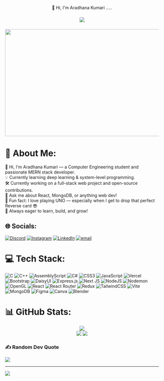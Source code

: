 <div align="center">
👋 Hi, I'm Aradhana Kumari .....
</div>

###

<div align="center">
  <img src="https://profile-counter.glitch.me/Aradhana2602/count.svg?"  />
</div>

###

<div align="center">
  <img height="350" width="1000" src="https://wallpapercave.com/wp/wp5049791.jpg"  />
</div>

###
# 💫 About Me:
👋 Hi, I'm Aradhana Kumari — a Computer Engineering student and passionate MERN stack developer.<br>💡 Currently learning deep learning & system-level programming.<br>🛠️ Currently working on a full-stack web project and open-source contributions.<br>💬 Ask me about React, MongoDB, or anything web dev!<br>🎉 Fun fact: I love playing UNO — especially when I get to drop that perfect Reverse card 😎<br>🚀 Always eager to learn, build, and grow!




## 🌐 Socials:
[![Discord](https://img.shields.io/badge/Discord-%237289DA.svg?logo=discord&logoColor=white)](https://discord.gg/aradhana_13300) [![Instagram](https://img.shields.io/badge/Instagram-%23E4405F.svg?logo=Instagram&logoColor=white)](https://instagram.com/https://www.instagram.com/aradhanak_2602/) [![LinkedIn](https://img.shields.io/badge/LinkedIn-%230077B5.svg?logo=linkedin&logoColor=white)](https://linkedin.com/in/https://www.linkedin.com/in/aradhana-kumari-863860289/) [![email](https://img.shields.io/badge/Email-D14836?logo=gmail&logoColor=white)](mailto:aradhanakumari2602@gmail.com) 

# 💻 Tech Stack:
![C](https://img.shields.io/badge/c-%2300599C.svg?style=for-the-badge&logo=c&logoColor=white) ![C++](https://img.shields.io/badge/c++-%2300599C.svg?style=for-the-badge&logo=c%2B%2B&logoColor=white) ![AssemblyScript](https://img.shields.io/badge/assembly%20script-%23000000.svg?style=for-the-badge&logo=assemblyscript&logoColor=white) ![C#](https://img.shields.io/badge/c%23-%23239120.svg?style=for-the-badge&logo=csharp&logoColor=white) ![CSS3](https://img.shields.io/badge/css3-%231572B6.svg?style=for-the-badge&logo=css3&logoColor=white) ![JavaScript](https://img.shields.io/badge/javascript-%23323330.svg?style=for-the-badge&logo=javascript&logoColor=%23F7DF1E) ![Vercel](https://img.shields.io/badge/vercel-%23000000.svg?style=for-the-badge&logo=vercel&logoColor=white) ![Bootstrap](https://img.shields.io/badge/bootstrap-%238511FA.svg?style=for-the-badge&logo=bootstrap&logoColor=white) ![DaisyUI](https://img.shields.io/badge/daisyui-5A0EF8?style=for-the-badge&logo=daisyui&logoColor=white) ![Express.js](https://img.shields.io/badge/express.js-%23404d59.svg?style=for-the-badge&logo=express&logoColor=%2361DAFB) ![Next JS](https://img.shields.io/badge/Next-black?style=for-the-badge&logo=next.js&logoColor=white) ![NodeJS](https://img.shields.io/badge/node.js-6DA55F?style=for-the-badge&logo=node.js&logoColor=white) ![Nodemon](https://img.shields.io/badge/NODEMON-%23323330.svg?style=for-the-badge&logo=nodemon&logoColor=%BBDEAD) ![OpenGL](https://img.shields.io/badge/OpenGL-%23FFFFFF.svg?style=for-the-badge&logo=opengl) ![React](https://img.shields.io/badge/react-%2320232a.svg?style=for-the-badge&logo=react&logoColor=%2361DAFB) ![React Router](https://img.shields.io/badge/React_Router-CA4245?style=for-the-badge&logo=react-router&logoColor=white) ![Redux](https://img.shields.io/badge/redux-%23593d88.svg?style=for-the-badge&logo=redux&logoColor=white) ![TailwindCSS](https://img.shields.io/badge/tailwindcss-%2338B2AC.svg?style=for-the-badge&logo=tailwind-css&logoColor=white) ![Vite](https://img.shields.io/badge/vite-%23646CFF.svg?style=for-the-badge&logo=vite&logoColor=white) ![MongoDB](https://img.shields.io/badge/MongoDB-%234ea94b.svg?style=for-the-badge&logo=mongodb&logoColor=white) ![Figma](https://img.shields.io/badge/figma-%23F24E1E.svg?style=for-the-badge&logo=figma&logoColor=white) ![Canva](https://img.shields.io/badge/Canva-%2300C4CC.svg?style=for-the-badge&logo=Canva&logoColor=white) ![Blender](https://img.shields.io/badge/blender-%23F5792A.svg?style=for-the-badge&logo=blender&logoColor=white)
# 📊 GitHub Stats:
<div align="center">
  <img src="https://github-readme-stats.vercel.app/api?username=Aradhana2602&theme=gruvbox_light&hide_border=false&include_all_commits=true&count_private=true" />
</div>

<div align="center">
  <img src="https://nirzak-streak-stats.vercel.app/?user=Aradhana2602&theme=gruvbox_light&hide_border=false" />
  <img src="https://github-readme-stats.vercel.app/api/top-langs/?username=Aradhana2602&theme=gruvbox_light&hide_border=false&include_all_commits=true&count_private=true&layout=compact" />
</div>


### ✍️ Random Dev Quote
![](https://quotes-github-readme.vercel.app/api?type=horizontal&theme=radical)

---
[![](https://visitcount.itsvg.in/api?id=Aradhana2602&icon=0&color=0)](https://visitcount.itsvg.in)

<!-- Proudly created with GPRM ( https://gprm.itsvg.in ) -->
